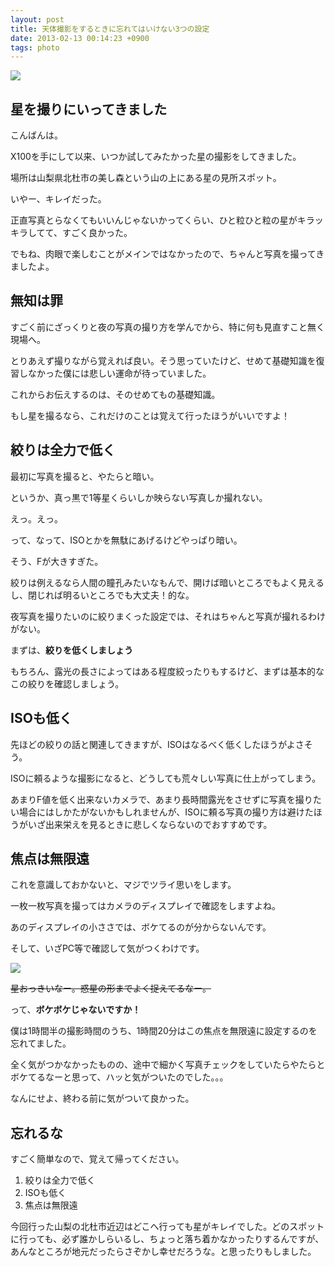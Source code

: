 ```yaml
---
layout: post
title: 天体撮影をするときに忘れてはいけない3つの設定
date: 2013-02-13 00:14:23 +0900
tags: photo
---
```

![](https://skim.milk200.cc/20130213_photo/image1.jpg)

## 星を撮りにいってきました

こんばんは。

X100を手にして以来、いつか試してみたかった星の撮影をしてきました。

場所は山梨県北杜市の美し森という山の上にある星の見所スポット。

いやー、キレイだった。

正直写真とらなくてもいいんじゃないかってくらい、ひと粒ひと粒の星がキラッキラしてて、すごく良かった。

でもね、肉眼で楽しむことがメインではなかったので、ちゃんと写真を撮ってきましたよ。

## 無知は罪

すごく前にざっくりと夜の写真の撮り方を学んでから、特に何も見直すこと無く現場へ。

とりあえず撮りながら覚えれば良い。そう思っていたけど、せめて基礎知識を復習しなかった僕には悲しい運命が待っていました。

これからお伝えするのは、そのせめてもの基礎知識。

もし星を撮るなら、これだけのことは覚えて行ったほうがいいですよ！

## 絞りは全力で低く

最初に写真を撮ると、やたらと暗い。

というか、真っ黒で1等星くらいしか映らない写真しか撮れない。

えっ。えっ。

って、なって、ISOとかを無駄にあげるけどやっぱり暗い。


そう、Fが大きすぎた。

絞りは例えるなら人間の瞳孔みたいなもんで、開けば暗いところでもよく見えるし、閉じれば明るいところでも大丈夫！的な。

夜写真を撮りたいのに絞りまくった設定では、それはちゃんと写真が撮れるわけがない。

まずは、__絞りを低くしましょう__

もちろん、露光の長さによってはある程度絞ったりもするけど、まずは基本的なこの絞りを確認しましょう。


## ISOも低く

先ほどの絞りの話と関連してきますが、ISOはなるべく低くしたほうがよさそう。

ISOに頼るような撮影になると、どうしても荒々しい写真に仕上がってしまう。

あまりF値を低く出来ないカメラで、あまり長時間露光をさせずに写真を撮りたい場合にはしかたがないかもしれませんが、ISOに頼る写真の撮り方は避けたほうがいざ出来栄えを見るときに悲しくならないのでおすすめです。

## 焦点は無限遠

これを意識しておかないと、マジでツライ思いをします。

一枚一枚写真を撮ってはカメラのディスプレイで確認をしますよね。

あのディスプレイの小ささでは、ボケてるのが分からないんです。

そして、いざPC等で確認して気がつくわけです。

![](https://skim.milk200.cc/20130213_photo/image2.jpg)

<s>星おっきいなー。惑星の形までよく捉えてるなー。</s>

って、__ボケボケじゃないですか！__

僕は1時間半の撮影時間のうち、1時間20分はこの焦点を無限遠に設定するのを忘れてました。

全く気がつかなかったものの、途中で細かく写真チェックをしていたらやたらとボケてるなーと思って、ハッと気がついたのでした。。。

なんにせよ、終わる前に気がついて良かった。

## 忘れるな

すごく簡単なので、覚えて帰ってください。

1. 絞りは全力で低く
2. ISOも低く
3. 焦点は無限遠

今回行った山梨の北杜市近辺はどこへ行っても星がキレイでした。どのスポットに行っても、必ず誰かしらいるし、ちょっと落ち着かなかったりするんですが、あんなところが地元だったらさぞかし幸せだろうな。と思ったりもしました。
